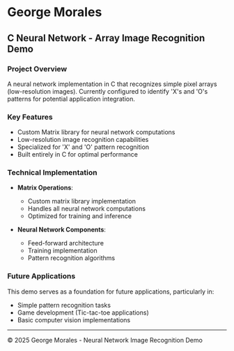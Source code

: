 # George Morales
## C Neural Network - Array Image Recognition Demo

### Project Overview
A neural network implementation in C that recognizes simple pixel arrays (low-resolution images). Currently configured to identify 'X's and 'O's patterns for potential application integration.

### Key Features
* Custom Matrix library for neural network computations
* Low-resolution image recognition capabilities
* Specialized for 'X' and 'O' pattern recognition
* Built entirely in C for optimal performance

### Technical Implementation
* **Matrix Operations**: 
  - Custom matrix library implementation
  - Handles all neural network computations
  - Optimized for training and inference

* **Neural Network Components**:
  - Feed-forward architecture
  - Training implementation
  - Pattern recognition algorithms

### Future Applications
This demo serves as a foundation for future applications, particularly in:
* Simple pattern recognition tasks
* Game development (Tic-tac-toe applications)
* Basic computer vision implementations

---
© 2025 George Morales - Neural Network Image Recognition Demo
